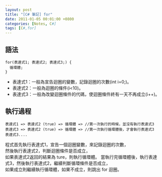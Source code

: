 ```yaml
---
layout: post
title: "[C# 筆記] for"
date: 2011-01-05 00:01:00 +0800
categories: [Notes, C#]
tags: [C#,for]
---
```


## 語法
```text
for(表達式1; 表達式2; 表達式3;) {
  循環體;
}
```
- 表達式1：一般為宣告迴圈的變數，記錄迴圈的次數(int i=0;)。	
- 表達式2：一般為迴圈的條件(i<10)。 
- 表達式3：一般為改變迴圈條件的代碼，使迴圈條件終有一天不再成立(i++)。  

## 執行過程
```text
表達式1 => 表達式2 (true) => 循環體 => //第一次執行的時候，並沒有執行表達式3
表達式3 => 表達式2 (true) => 循環體 => //第一次執行循環體後，才會執行表達式3
表達式3....
```
程式首先執行表達式1，宣告一個迴圈變數，來記錄迴圈的次數，   
然後執行表達式2，判斷迴圈條件是否成立，	
如果表達式2返回的結果為 ture，則執行循環體。 
當執行完循環體後，執行表達式3，然後執行表達式2，繼續判斷循環條件是否成立，  
如果成立則繼續執行循環體，如果不成立，則跳出 for 迴圈。

